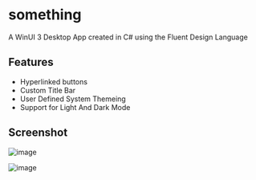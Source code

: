 # something

A WinUI 3 Desktop App created in C# using the Fluent Design Language

## Features

- Hyperlinked buttons
- Custom Title Bar
- User Defined System Themeing
- Support for Light And Dark Mode

## Screenshot

![image](https://user-images.githubusercontent.com/57642450/179321813-810152b3-227e-407b-8d40-c43366185ff0.png)

![image](https://user-images.githubusercontent.com/57642450/179321796-cfc2df23-4d73-426b-8321-183bfb356959.png)


